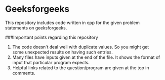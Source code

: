 # Geeksforgeeks
This repository includes code written in cpp for the given problem statements on geeksforgeeks.

###Important points regarding this repository

1. The code doesn't deal well with duplicate values. So you might get some unexpected results on having such entries.
2. Many files have inputs given at the end of the file. It shows the format of input that particular program expects.
3. Helpful links related to the question/program are given at the top in comments.

 
